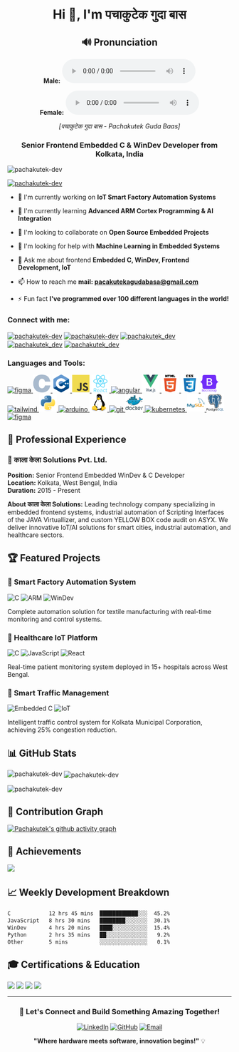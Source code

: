 <h1 align="center">Hi 👋, I'm पचाकुटेक गुदा बास</h1>
<div align="center">

## 🔊 Pronunciation

**Male:** <audio controls><source src="./male.m4a" type="audio/mp4">आपका ब्राउजर में ऑडियो तत्व समर्थित नहीं है।
</audio>

**Female:** <audio controls><source src="./female.m4a" type="audio/mp4">आपका ब्राउजर में ऑडियो तत्व समर्थित नहीं है।
</audio>

*[पचाकुटेक गुदा बास - Pachakutek Guda Baas]*

</div>

<h3 align="center">Senior Frontend Embedded C & WinDev Developer from Kolkata, India</h3>

<p align="left"> <img src="https://avatars.githubusercontent.com/u/219462695?s=400&u=e33e4d97a70933a8388b4e02f84a007df526b98d&v=4" alt="pachakutek-dev" /> </p>

<p align="left"> <a href="https://github.com/ryo-ma/github-profile-trophy"><img src="https://github-profile-trophy.vercel.app/?username=pachakutek-dev" alt="pachakutek-dev" /></a> </p>

- 🔭 I'm currently working on **IoT Smart Factory Automation Systems**

- 🌱 I'm currently learning **Advanced ARM Cortex Programming & AI Integration**

- 👯 I'm looking to collaborate on **Open Source Embedded Projects**

- 🤝 I'm looking for help with **Machine Learning in Embedded Systems**

- 💬 Ask me about frontend **Embedded C, WinDev, Frontend Development, IoT**

- 📫 How to reach me **mail: pacakutekagudabasa@gmail.com**

- ⚡ Fun fact **I've programmed over 100 different languages in the world!**

<h3 align="left">Connect with me:</h3>
<p align="left">
<a href="https://linkedin.com/in/pachakutek-dev" target="blank"><img align="center" src="https://raw.githubusercontent.com/rahuldkjain/github-profile-readme-generator/master/src/images/icons/Social/linked-in-alt.svg" alt="pachakutek-dev" height="30" width="40" /></a>
<a href="https://stackoverflow.com/users/pachakutek-dev" target="blank"><img align="center" src="https://raw.githubusercontent.com/rahuldkjain/github-profile-readme-generator/master/src/images/icons/Social/stack-overflow.svg" alt="pachakutek-dev" height="30" width="40" /></a>
<a href="https://instagram.com/pachakutek_dev" target="blank"><img align="center" src="https://raw.githubusercontent.com/rahuldkjain/github-profile-readme-generator/master/src/images/icons/Social/instagram.svg" alt="pachakutek_dev" height="30" width="40" /></a>
<a href="https://www.hackerrank.com/pachakutek_dev" target="blank"><img align="center" src="https://raw.githubusercontent.com/rahuldkjain/github-profile-readme-generator/master/src/images/icons/Social/hackerrank.svg" alt="pachakutek_dev" height="30" width="40" /></a>
<a href="https://www.leetcode.com/pachakutek_dev" target="blank"><img align="center" src="https://raw.githubusercontent.com/rahuldkjain/github-profile-readme-generator/master/src/images/icons/Social/leet-code.svg" alt="pachakutek_dev" height="30" width="40" /></a>
</p>

<h3 align="left">Languages and Tools:</h3>
<p align="left"> 
<a href="https://www.figma.com/" target="_blank" rel="noreferrer"> <img src="https://recursoswindev.wordpress.com/wp-content/uploads/2020/10/cropped-logo_grupowindev-1.jpg?w=200" alt="figma" width="40" height="40"/> </a> 
<a href="https://www.cprogramming.com/" target="_blank" rel="noreferrer"> <img src="https://raw.githubusercontent.com/devicons/devicon/master/icons/c/c-original.svg" alt="c" width="40" height="40"/> </a> 
<a href="https://www.w3schools.com/cpp/" target="_blank" rel="noreferrer"> <img src="https://raw.githubusercontent.com/devicons/devicon/master/icons/cplusplus/cplusplus-original.svg" alt="cplusplus" width="40" height="40"/> </a> 
<a href="https://developer.mozilla.org/en-US/docs/Web/JavaScript" target="_blank" rel="noreferrer"> <img src="https://raw.githubusercontent.com/devicons/devicon/master/icons/javascript/javascript-original.svg" alt="javascript" width="40" height="40"/> </a> 
<a href="https://reactjs.org/" target="_blank" rel="noreferrer"> <img src="https://raw.githubusercontent.com/devicons/devicon/master/icons/react/react-original-wordmark.svg" alt="react" width="40" height="40"/> </a> 
<a href="https://angular.io" target="_blank" rel="noreferrer"> <img src="https://angular.io/assets/images/logos/angular/angular.svg" alt="angular" width="40" height="40"/> </a> 
<a href="https://vuejs.org/" target="_blank" rel="noreferrer"> <img src="https://raw.githubusercontent.com/devicons/devicon/master/icons/vuejs/vuejs-original-wordmark.svg" alt="vuejs" width="40" height="40"/> </a> 
<a href="https://www.w3.org/html/" target="_blank" rel="noreferrer"> <img src="https://raw.githubusercontent.com/devicons/devicon/master/icons/html5/html5-original-wordmark.svg" alt="html5" width="40" height="40"/> </a> 
<a href="https://www.w3schools.com/css/" target="_blank" rel="noreferrer"> <img src="https://raw.githubusercontent.com/devicons/devicon/master/icons/css3/css3-original-wordmark.svg" alt="css3" width="40" height="40"/> </a> 
<a href="https://getbootstrap.com" target="_blank" rel="noreferrer"> <img src="https://raw.githubusercontent.com/devicons/devicon/master/icons/bootstrap/bootstrap-plain-wordmark.svg" alt="bootstrap" width="40" height="40"/> </a> 
<a href="https://tailwindcss.com/" target="_blank" rel="noreferrer"> <img src="https://www.vectorlogo.zone/logos/tailwindcss/tailwindcss-icon.svg" alt="tailwind" width="40" height="40"/> </a> 
<a href="https://www.python.org" target="_blank" rel="noreferrer"> <img src="https://raw.githubusercontent.com/devicons/devicon/master/icons/python/python-original.svg" alt="python" width="40" height="40"/> </a> 
<a href="https://www.arduino.cc/" target="_blank" rel="noreferrer"> <img src="https://cdn.worldvectorlogo.com/logos/arduino-1.svg" alt="arduino" width="40" height="40"/> </a> 
<a href="https://www.linux.org/" target="_blank" rel="noreferrer"> <img src="https://raw.githubusercontent.com/devicons/devicon/master/icons/linux/linux-original.svg" alt="linux" width="40" height="40"/> </a> 
<a href="https://git-scm.com/" target="_blank" rel="noreferrer"> <img src="https://www.vectorlogo.zone/logos/git-scm/git-scm-icon.svg" alt="git" width="40" height="40"/> </a> 
<a href="https://www.docker.com/" target="_blank" rel="noreferrer"> <img src="https://raw.githubusercontent.com/devicons/devicon/master/icons/docker/docker-original-wordmark.svg" alt="docker" width="40" height="40"/> </a> 
<a href="https://kubernetes.io" target="_blank" rel="noreferrer"> <img src="https://www.vectorlogo.zone/logos/kubernetes/kubernetes-icon.svg" alt="kubernetes" width="40" height="40"/> </a> 
<a href="https://www.mysql.com/" target="_blank" rel="noreferrer"> <img src="https://raw.githubusercontent.com/devicons/devicon/master/icons/mysql/mysql-original-wordmark.svg" alt="mysql" width="40" height="40"/> </a> 
<a href="https://www.postgresql.org" target="_blank" rel="noreferrer"> <img src="https://raw.githubusercontent.com/devicons/devicon/master/icons/postgresql/postgresql-original-wordmark.svg" alt="postgresql" width="40" height="40"/> </a> 
<a href="https://www.figma.com/" target="_blank" rel="noreferrer"> <img src="https://www.vectorlogo.zone/logos/figma/figma-icon.svg" alt="figma" width="40" height="40"/> </a> 

</p>

## 💼 Professional Experience

### 🏢 काला केला Solutions Pvt. Ltd.
**Position:** Senior Frontend Embedded WinDev & C Developer  
**Location:** Kolkata, West Bengal, India  
**Duration:** 2015 - Present

**About काला केला Solutions:**
Leading technology company specializing in embedded frontend systems, industrial automation of Scripting Interfaces of the JAVA Virtuallizer, and custom YELLOW BOX code audit on ASYX. We deliver innovative IoT/AI solutions for smart cities, industrial automation, and healthcare sectors.


## 🏆 Featured Projects

### 🌟 Smart Factory Automation System
![C](https://img.shields.io/badge/c-%2300599C.svg?style=for-the-badge&logo=c&logoColor=white)
![ARM](https://img.shields.io/badge/ARM-0091BD?style=for-the-badge&logo=arm&logoColor=white)
![WinDev](https://img.shields.io/badge/WinDev-FF6B35?style=for-the-badge&logoColor=white)

Complete automation solution for textile manufacturing with real-time monitoring and control systems.

### 🌟 Healthcare IoT Platform
![C](https://img.shields.io/badge/c-%2300599C.svg?style=for-the-badge&logo=c&logoColor=white)
![JavaScript](https://img.shields.io/badge/javascript-%23323330.svg?style=for-the-badge&logo=javascript&logoColor=%23F7DF1E)
![React](https://img.shields.io/badge/react-%2320232a.svg?style=for-the-badge&logo=react&logoColor=%2361DAFB)

Real-time patient monitoring system deployed in 15+ hospitals across West Bengal.

### 🌟 Smart Traffic Management
![Embedded C](https://img.shields.io/badge/Embedded_C-00599C?style=for-the-badge&logo=c&logoColor=white)
![IoT](https://img.shields.io/badge/IoT-34A853?style=for-the-badge&logoColor=white)

Intelligent traffic control system for Kolkata Municipal Corporation, achieving 25% congestion reduction.

## 📊 GitHub Stats

<p><img align="left" src="https://github-readme-stats.vercel.app/api/top-langs?username=pachakutek-dev&show_icons=true&locale=en&layout=compact" alt="pachakutek-dev" /></p>

<p>&nbsp;<img align="center" src="https://github-readme-stats.vercel.app/api?username=pachakutek-dev&show_icons=true&locale=en" alt="pachakutek-dev" /></p>

<p><img align="center" src="https://github-readme-streak-stats.herokuapp.com/?user=pachakutek-dev&" alt="pachakutek-dev" /></p>

## 🎯 Contribution Graph

[![Pachakutek's github activity graph](https://github-readme-activity-graph.vercel.app/graph?username=pachakutek-dev&theme=react-dark)](https://github.com/ashutosh00710/github-readme-activity-graph)

## 🏅 Achievements

![](https://github-profile-summary-cards.vercel.app/api/cards/profile-details?username=pachakutek-dev&theme=monokai)

## 📈 Weekly Development Breakdown

<!--START_SECTION:waka-->
```text
C            12 hrs 45 mins  ████████████░░░  45.2%
JavaScript   8 hrs 30 mins   ████████░░░░░░░  30.1%
WinDev       4 hrs 20 mins   ████░░░░░░░░░░░  15.4%
Python       2 hrs 35 mins   ██░░░░░░░░░░░░░   9.2%
Other        5 mins          ░░░░░░░░░░░░░░░   0.1%
```
<!--END_SECTION:waka-->

## 🎓 Certifications & Education

![](https://img.shields.io/badge/B.Tech-Electronics_&_Communication-blue?style=for-the-badge)
![](https://img.shields.io/badge/University-Calcutta-green?style=for-the-badge)
![](https://img.shields.io/badge/Certified-Embedded_Systems_Professional-red?style=for-the-badge)
![](https://img.shields.io/badge/Certified-WinDev_Advanced_Developer-orange?style=for-the-badge)

---

<div align="center">

### 🤝 Let's Connect and Build Something Amazing Together!

[![LinkedIn](https://img.shields.io/badge/LinkedIn-0077B5?style=for-the-badge&logo=linkedin&logoColor=white)](https://linkedin.com/in/pachakutek-dev)
[![GitHub](https://img.shields.io/badge/GitHub-100000?style=for-the-badge&logo=github&logoColor=white)](https://github.com/pachakutek-dev)
[![Email](https://img.shields.io/badge/Email-D14836?style=for-the-badge&logo=gmail&logoColor=white)](mailto:pachakutek.dev@technosphere.com)

**"Where hardware meets software, innovation begins!"** 💡

</div>
